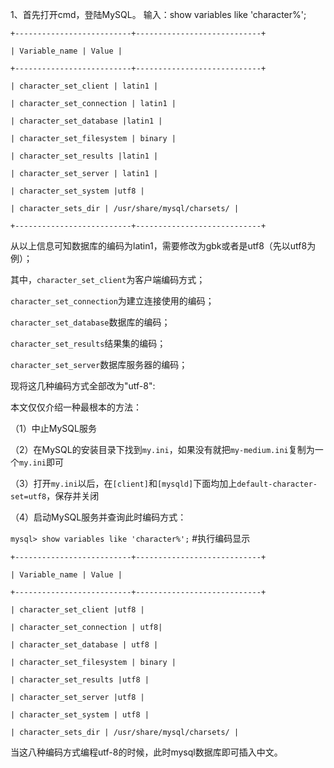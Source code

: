 1、首先打开cmd，登陆MySQL。
输入：show variables like 'character%';

	
	+--------------------------+----------------------------+
	
	| Variable_name | Value |
	
	+--------------------------+----------------------------+
	
	| character_set_client | latin1 |
	
	| character_set_connection | latin1 |
	
	| character_set_database |latin1 |
	
	| character_set_filesystem | binary |
	
	| character_set_results |latin1 |
	
	| character_set_server | latin1 |
	
	| character_set_system |utf8 |
	
	| character_sets_dir | /usr/share/mysql/charsets/ |
	
	+--------------------------+----------------------------+

从以上信息可知数据库的编码为latin1，需要修改为gbk或者是utf8（先以utf8为例）；

其中，`character_set_client`为客户端编码方式；

`character_set_connection`为建立连接使用的编码；

`character_set_database`数据库的编码；

`character_set_results`结果集的编码；

`character_set_server`数据库服务器的编码；

 

现将这几种编码方式全部改为"utf-8":

本文仅仅介绍一种最根本的方法：

（1）中止MySQL服务

（2）在MySQL的安装目录下找到`my.ini`，如果没有就把`my-medium.ini`复制为一个`my.ini`即可

（3）打开`my.ini`以后，在`[client]`和`[mysqld]`下面均加上`default-character-set=utf8`，保存并关闭

（4）启动MySQL服务并查询此时编码方式：

 `mysql> show variables like 'character%';` #执行编码显示

	+--------------------------+----------------------------+
	
	| Variable_name | Value |
	
	+--------------------------+----------------------------+
	
	| character_set_client |utf8 |
	
	| character_set_connection | utf8|
	
	| character_set_database | utf8 |
	
	| character_set_filesystem | binary |
	
	| character_set_results |utf8 |
	
	| character_set_server |utf8 |
	
	| character_set_system | utf8 |
	
	| character_sets_dir | /usr/share/mysql/charsets/ |
	
当这八种编码方式编程utf-8的时候，此时mysql数据库即可插入中文。

